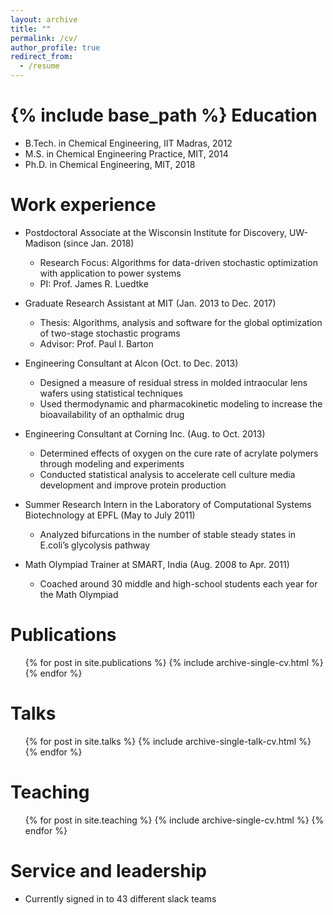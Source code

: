 ```yaml
---
layout: archive
title: ""
permalink: /cv/
author_profile: true
redirect_from:
  - /resume
---
```


{% include base_path %}
Education
======
* B.Tech. in Chemical Engineering, IIT Madras, 2012
* M.S. in Chemical Engineering Practice, MIT, 2014
* Ph.D. in Chemical Engineering, MIT, 2018

Work experience
======
* Postdoctoral Associate at the Wisconsin Institute for Discovery, UW-Madison (since Jan. 2018)
  * Research Focus: Algorithms for data-driven stochastic optimization with application to power systems
  * PI: Prof. James R. Luedtke

* Graduate Research Assistant at MIT (Jan. 2013 to Dec. 2017)
  * Thesis: Algorithms, analysis and software for the global optimization of two-stage stochastic programs
  * Advisor: Prof. Paul I. Barton
  
* Engineering Consultant at Alcon (Oct. to Dec. 2013)
  * Designed a measure of residual stress in molded intraocular lens wafers using statistical techniques
  * Used thermodynamic and pharmacokinetic modeling to increase the bioavailability of an opthalmic drug
  
* Engineering Consultant at Corning Inc. (Aug. to Oct. 2013)
  * Determined effects of oxygen on the cure rate of acrylate polymers through modeling and experiments
  * Conducted statistical analysis to accelerate cell culture media development and improve protein production
  
* Summer Research Intern in the Laboratory of Computational Systems Biotechnology at EPFL (May to July 2011)
  * Analyzed bifurcations in the number of stable steady states in E.coli’s glycolysis pathway
  
* Math Olympiad Trainer at SMART, India (Aug. 2008 to Apr. 2011)
  * Coached around 30 middle and high-school students each year for the Math Olympiad

Publications
======
  <ul>{% for post in site.publications %}
    {% include archive-single-cv.html %}
  {% endfor %}</ul>
  
Talks
======
  <ul>{% for post in site.talks %}
    {% include archive-single-talk-cv.html %}
  {% endfor %}</ul>
  
Teaching
======
  <ul>{% for post in site.teaching %}
    {% include archive-single-cv.html %}
  {% endfor %}</ul>
  
Service and leadership
======
* Currently signed in to 43 different slack teams
